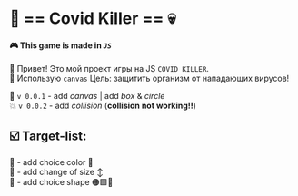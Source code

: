 # 🦠 == Covid Killer == 💀 #

#### 🎮 This game is made in **_`JS`_**  ####
👋 Привет! Это мой проект игры на JS `COVID KILLER`.  
🎨 Использую `canvas`
Цель: защитить организм от нападающих вирусов!


🎯 `v 0.0.1` - add _canvas_ | add _box_ & _circle_  
💥 `v 0.0.2` - add _collision_ (**collision not working!!**) 

## ☑️ Target-list: ##  
🔲  -  add choice color 🎨  
🔲  -  add change of size ↕️  
🔲  -  add choice shape 🟠🟩🔷
